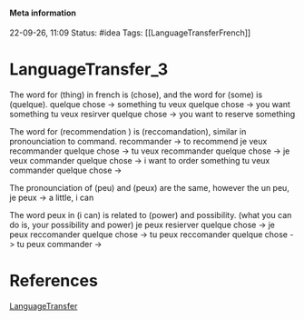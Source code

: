 #### Meta information
22-09-26, 11:09
Status: #idea
Tags: [[LanguageTransferFrench]]





# LanguageTransfer_3

The word for (thing) in french is (chose), and the word for (some) is (quelque).
quelque chose -> something
tu veux quelque chose -> you want something
tu veux resirver quelque chose -> you want to reserve something

The word for (recommendation ) is (reccomandation), similar in pronounciation to command.
recommander -> to recommend
je veux recommander quelque chose -> 
tu veux recommander quelque chose ->
je veux commander quelque chose -> i want to order something
tu veux commander quelque chose -> 

The pronounciation of (peu) and (peux) are the same, however the 
un peu, je peux -> a little, i can

The word peux in (i can) is related to (power) and possibility. (what you can do is, your possibility and power)
je peux resierver quelque chose ->
je peux reccomander quelque chose ->
tu peux reccomander quelque chose -> 
tu peux commander -> 




# References
[LanguageTransfer](https://www.youtube.com/watch?v=LsG_0hyr_ro&list=PLeA5t3dWTWvvZln1pJ-Ij8xOmS_3zH-4j&ab_channel=LanguageTransfer)